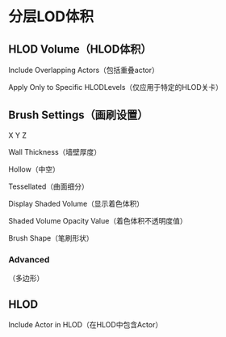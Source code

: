 # 分层LOD体积
## <b>HLOD Volume（HLOD体积）</b>
Include Overlapping Actors（包括重叠actor）
> 

Apply Only to Specific HLODLevels（仅应用于特定的HLOD关卡）
> 

## <b>Brush Settings（画刷设置）</b>
X Y Z
> 

Wall Thickness（墙壁厚度）
> 

Hollow（中空）
> 

Tessellated（曲面细分）
> 

Display Shaded Volume（显示着色体积）
> 

Shaded Volume Opacity Value（着色体积不透明度值）
> 

Brush Shape（笔刷形状）
> 

### Advanced
（多边形）
> 

## <b>HLOD</b>
Include Actor in HLOD（在HLOD中包含Actor）
> 